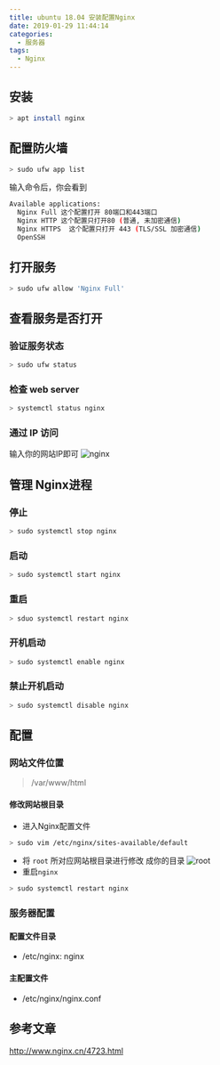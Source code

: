 ```yaml
---
title: ubuntu 18.04 安装配置Nginx
date: 2019-01-29 11:44:14
categories: 
  - 服务器
tags: 
  - Nginx
---
```

## 安装
```bash
> apt install nginx
```

## 配置防火墙
```bash
> sudo ufw app list
```
输入命令后，你会看到
```bash
Available applications:
  Nginx Full 这个配置打开 80端口和443端口
  Nginx HTTP 这个配置只打开80 (普通, 未加密通信)
  Nginx HTTPS  这个配置只打开 443 (TLS/SSL 加密通信)
  OpenSSH
```

## 打开服务
```bash
> sudo ufw allow 'Nginx Full'
```

## 查看服务是否打开
### 验证服务状态
```bash
> sudo ufw status
```

### 检查 web server
```bash
> systemctl status nginx
```
### 通过 IP 访问
输入你的网站IP即可
![nginx](nginx.png)

## 管理 Nginx进程
### 停止
```bash
> sudo systemctl stop nginx
```
### 启动
```bash
> sudo systemctl start nginx
```
### 重启
```bash
> sduo systemctl restart nginx
```
### 开机启动
```bash
> sudo systemctl enable nginx
```
### 禁止开机启动
```bash
> sudo systemctl disable nginx
```

## 配置
### 网站文件位置
> /var/www/html
#### 修改网站根目录
- 进入Nginx配置文件
```bash
> sudo vim /etc/nginx/sites-available/default
```
- 将 `root` 所对应网站根目录进行修改 成你的目录
![root](root.jpeg)
- 重启`nginx`
```bash
> sudo systemctl restart nginx
```


### 服务器配置
#### 配置文件目录
- /etc/nginx: nginx
#### 主配置文件
- /etc/nginx/nginx.conf


## 参考文章
http://www.nginx.cn/4723.html
